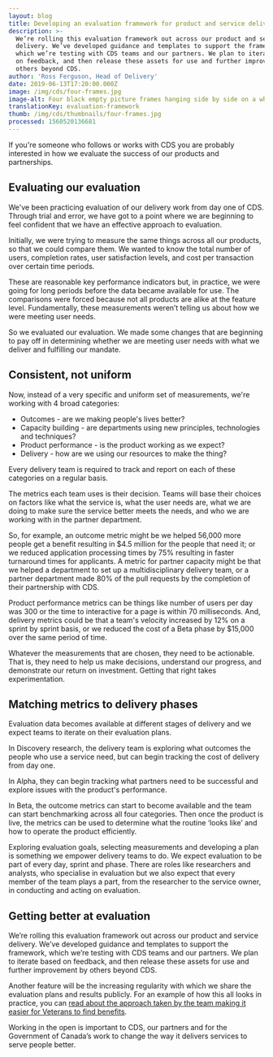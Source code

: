 ```yaml
---
layout: blog
title: Developing an evaluation framework for product and service delivery
description: >-
  We’re rolling this evaluation framework out across our product and service
  delivery. We’ve developed guidance and templates to support the framework,
  which we’re testing with CDS teams and our partners. We plan to iterate based
  on feedback, and then release these assets for use and further improvement by
  others beyond CDS.
author: 'Ross Ferguson, Head of Delivery'
date: 2019-06-13T17:20:00.000Z
image: /img/cds/four-frames.jpg
image-alt: Four black empty picture frames hanging side by side on a white wall.
translationKey: evaluation-framework
thumb: /img/cds/thumbnails/four-frames.jpg
processed: 1560520136681
---
```

If you're someone who follows or works with CDS you are probably interested in how we evaluate the success of our products and partnerships. 

## Evaluating our evaluation

We've been practicing evaluation of our delivery work from day one of CDS. Through trial and error, we have got to a point where we are beginning to feel confident that we have an effective approach to evaluation.

Initially, we were trying to measure the same things across all our products, so that we could compare them. We wanted to know the total number of users, completion rates, user satisfaction levels, and cost per transaction over certain time periods. 

These are reasonable key performance indicators but, in practice, we were going for long periods before the data became available for use. The comparisons were forced because not all products are alike at the feature level. Fundamentally, these measurements weren’t telling us about how we were meeting user needs.

So we evaluated our evaluation. We made some changes that are beginning to pay off in determining whether we are meeting user needs with what we deliver and fulfilling our mandate.

## Consistent, not uniform

Now, instead of a very specific and uniform set of measurements, we're working with 4 broad categories:

* Outcomes - are we making people's lives better?
* Capacity building - are departments using new principles, technologies and techniques?
* Product performance - is the product working as we expect?
* Delivery - how are we using our resources to make the thing?

Every delivery team is required to track and report on each of these categories on a regular basis. 

The metrics each team uses is their decision. Teams will base their choices on factors like what the service is, what the user needs are, what we are doing to make sure the service better meets the needs, and who we are working with in the partner department.

So, for example, an outcome metric might be we helped 56,000 more people  get a benefit resulting in $4.5 million for the people that need it; or we reduced application processing times by 75% resulting in faster turnaround times for applicants. A metric for partner capacity might be that we helped a department to set up a multidisciplinary delivery team, or a partner department made 80% of the pull requests by the completion of their partnership with CDS. 

Product performance metrics can be things like number of users per day was 300 or the time to interactive for a page is within 70 milliseconds. And, delivery metrics could be that a team's velocity increased by 12% on a sprint by sprint basis, or we reduced the cost of a Beta phase by $15,000 over the same period of time.

Whatever the measurements that are chosen, they need to be actionable. That is, they need to help us make decisions, understand our progress, and demonstrate our return on investment. Getting that right takes experimentation.

## Matching metrics to delivery phases

Evaluation data becomes available at different stages of delivery and we expect teams to iterate on their evaluation plans. 

In Discovery research, the delivery team is exploring what outcomes the people who use a service need, but can begin tracking the cost of delivery from day one. 

In Alpha, they can begin tracking what partners need to be successful and explore issues with the product's performance. 

In Beta, the outcome metrics can start to become available and the team can start benchmarking across all four categories. Then once the product is live, the metrics can be used to determine what the routine ‘looks like’ and how to operate the product efficiently. 

Exploring evaluation goals, selecting measurements and developing a plan is something we empower delivery teams to do. We expect evaluation to be part of every day, sprint and phase. There are roles like researchers and analysts, who specialise in evaluation but we also expect that every member of the team plays a part, from the researcher to the service owner, in conducting and acting on evaluation.

## Getting better at evaluation
We’re rolling this evaluation framework out across our product and service delivery. We’ve developed guidance and templates to support the framework, which we’re testing with CDS teams and our partners. We plan to iterate based on feedback, and then release these assets for use and further improvement by others beyond CDS.  

Another feature will be the increasing regularity with which we share the evaluation plans and results publicly. For an example of how this all looks in practice, you can [read about the approach taken by the team making it easier for Veterans to find benefits](https://digital.canada.ca/2019/04/24/how-we-measured-our-delivery-with-vac-and-why-its-useful/). 

Working in the open is important to CDS, our partners and for the Government of Canada’s work to change the way it delivers services to serve people better.


